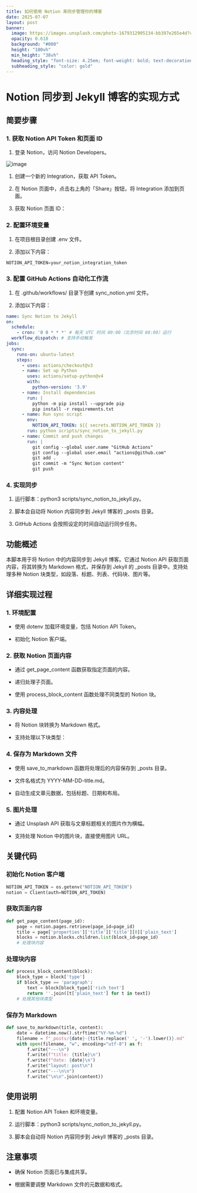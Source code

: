 ```yaml
---
title: 如何使用 Notion 来同步管理你的博客
date: 2025-07-07
layout: post
banner:
  image: https://images.unsplash.com/photo-1679312995134-bb397e265e4d?crop=entropy&cs=tinysrgb&fit=max&fm=jpg&ixid=M3w2OTIwMzJ8MHwxfHJhbmRvbXx8fHx8fHx8fDE3NTE4ODM5MzZ8&ixlib=rb-4.1.0&q=80&w=1080
  opacity: 0.618
  background: "#000"
  height: "100vh"
  min_height: "38vh"
  heading_style: "font-size: 4.25em; font-weight: bold; text-decoration: underline"
  subheading_style: "color: gold"
---
```


# Notion 同步到 Jekyll 博客的实现方式

## 简要步骤

### 1. 获取 Notion API Token 和页面 ID

1. 登录 Notion，访问 Notion Developers。

![image](https://prod-files-secure.s3.us-west-2.amazonaws.com/a7a0cc5a-89b9-4cda-8686-1fba0ca52f40/d19c1afe-dea5-4312-9333-786b0ba83054/image.png?X-Amz-Algorithm=AWS4-HMAC-SHA256&X-Amz-Content-Sha256=UNSIGNED-PAYLOAD&X-Amz-Credential=ASIAZI2LB466XUGKFSSX%2F20250707%2Fus-west-2%2Fs3%2Faws4_request&X-Amz-Date=20250707T102536Z&X-Amz-Expires=3600&X-Amz-Security-Token=IQoJb3JpZ2luX2VjEGoaCXVzLXdlc3QtMiJHMEUCIQCPAHWfqdNGV72MkZ9wYaIArWlrWVN8aiRYBXfeDVT1SQIgXRD%2B4e1uKc%2FwvRRvotzKoywP33qJm22cW1DaeJUB84Qq%2FwMIcxAAGgw2Mzc0MjMxODM4MDUiDFc9xfnWbIaHndibPircAyvcUu0bl%2F%2FPPxwKlFFcqa3W9JZ7ZPTvWSMylifLJGNvCfEy71SOY7b%2FRElIhwE16KtbOvcaR2HHdSliY%2FwMPh1VTuCjEfm3Gejt5LpiuXNfCgGViqVjEUU4Nv1NVZ2FKOtv200qojWYUBXBGzZS6SoTMq4g6xoeoqRIifRQoopxnmIx%2FajCjIbgYFjaQG%2F5edP9NK8%2FevtUnV9F6mPOXzGldGQG3D%2FjbvM0Dyt%2FdRmu6CJVC3A%2B5ntC4imeiD4NMRMH62VyMiT08IJFANM5OD0CAMxImihw2aDtULYx35AbxRG2jk8HFe2Jbwmc6w4f8F%2B3MMHAMn%2B4DKSZZIlHPaYnFuC6OvvKKevWA%2FKmDhUttaJl4J83qewuWK8M%2BaKSGLdjl3eR125WBiONOJ01uq2VjuixpJEageFTwPOW%2BAHyXauZozX1Ac%2FuZif%2FkbM8jgx85XfGr8Y7qwUEsquxHwvpYqXgYqZqCYUWsSFcF7QSypoakslGSa383jukOZxKZ9A7ZQcHkJ1ujiI%2FMp7f0uk2Hwf5ZkklzLZ%2F1LuOMS4UGqsQC87daSRY%2BRJ2J3ptrYdprmxQCUqYoDcF11f70pDVMe9zReGqxXUOYaxK%2F8QyuRyfdi9YKa9BAjbWMJu4rsMGOqUBOsDTwz6M2BrShkAuoqTTHt%2FlK7fRxj0f0BPO2T3rlDXTN88%2FKPwQ4TzNevJfVuIk4GYjdnYC76onyP88QLaXWWqKIeUAuEb4ttGSDVQ1u5riNvmL41%2F6IjCWpQUYapmhTszm%2FDlTiGctHxKoFc08NTyzelZnReJb7CMcNQd5Tnyir%2F4hYk875mRllYlsTcT4C7vEneqdt2oDjoFmpmpFTyqLfan5&X-Amz-Signature=a9a817bd3964e11679a36c076355afa7ad0d71074c6dd591fc8191af5079ce49&X-Amz-SignedHeaders=host&x-amz-checksum-mode=ENABLED&x-id=GetObject)

1. 创建一个新的 Integration，获取 API Token。

1. 在 Notion 页面中，点击右上角的「Share」按钮，将 Integration 添加到页面。

1. 获取 Notion 页面 ID：


### 2. 配置环境变量

1. 在项目根目录创建 .env 文件。

1. 添加以下内容：

```javascript
NOTION_API_TOKEN=your_notion_integration_token
```

### 3. 配置 GitHub Actions 自动化工作流

1. 在 .github/workflows/ 目录下创建 sync_notion.yml 文件。

1. 添加以下内容：

```yaml
name: Sync Notion to Jekyll
on:
  schedule:
    - cron: '0 0 * * *' # 每天 UTC 时间 00:00（北京时间 08:00）运行
  workflow_dispatch: # 支持手动触发
jobs:
  sync:
    runs-on: ubuntu-latest
    steps:
      - uses: actions/checkout@v3
      - name: Set up Python
        uses: actions/setup-python@v4
        with:
          python-version: '3.9'
      - name: Install dependencies
        run: |
          python -m pip install --upgrade pip
          pip install -r requirements.txt
      - name: Run sync script
        env:
          NOTION_API_TOKEN: ${{ secrets.NOTION_API_TOKEN }}
        run: python scripts/sync_notion_to_jekyll.py
      - name: Commit and push changes
        run: |
          git config --global user.name "GitHub Actions"
          git config --global user.email "actions@github.com"
          git add .
          git commit -m "Sync Notion content"
          git push
```

### 4. 实现同步

1. 运行脚本：python3 scripts/sync_notion_to_jekyll.py。

1. 脚本会自动将 Notion 内容同步到 Jekyll 博客的 _posts 目录。

1. GitHub Actions 会按照设定的时间自动运行同步任务。

## 功能概述

本脚本用于将 Notion 中的内容同步到 Jekyll 博客。它通过 Notion API 获取页面内容，将其转换为 Markdown 格式，并保存到 Jekyll 的 _posts 目录中。支持处理多种 Notion 块类型，如段落、标题、列表、代码块、图片等。

## 详细实现过程

### 1. 环境配置

- 使用 dotenv 加载环境变量，包括 Notion API Token。

- 初始化 Notion 客户端。

### 2. 获取 Notion 页面内容

- 通过 get_page_content 函数获取指定页面的内容。

- 递归处理子页面。

- 使用 process_block_content 函数处理不同类型的 Notion 块。

### 3. 内容处理

- 将 Notion 块转换为 Markdown 格式。

- 支持处理以下块类型：


### 4. 保存为 Markdown 文件

- 使用 save_to_markdown 函数将处理后的内容保存到 _posts 目录。

- 文件名格式为 YYYY-MM-DD-title.md。

- 自动生成文章元数据，包括标题、日期和布局。

### 5. 图片处理

- 通过 Unsplash API 获取与文章标题相关的图片作为横幅。

- 支持处理 Notion 中的图片块，直接使用图片 URL。

## 关键代码

### 初始化 Notion 客户端

```python
NOTION_API_TOKEN = os.getenv("NOTION_API_TOKEN")
notion = Client(auth=NOTION_API_TOKEN)
```

### 获取页面内容

```python
def get_page_content(page_id):
    page = notion.pages.retrieve(page_id=page_id)
    title = page['properties']['title']['title'][0]['plain_text']
    blocks = notion.blocks.children.list(block_id=page_id)
    # 处理块内容
```

### 处理块内容

```python
def process_block_content(block):
    block_type = block['type']
    if block_type == 'paragraph':
        text = block[block_type]['rich_text']
        return ''.join([t['plain_text'] for t in text])
    # 处理其他块类型
```

### 保存为 Markdown

```python
def save_to_markdown(title, content):
    date = datetime.now().strftime("%Y-%m-%d")
    filename = f"_posts/{date}-{title.replace(' ', '-').lower()}.md"
    with open(filename, "w", encoding="utf-8") as f:
        f.write("---\n")
        f.write(f"title: {title}\n")
        f.write(f"date: {date}\n")
        f.write("layout: post\n")
        f.write("---\n\n")
        f.write("\n\n".join(content))
```

## 使用说明

1. 配置 Notion API Token 和环境变量。

1. 运行脚本：python3 scripts/sync_notion_to_jekyll.py。

1. 脚本会自动将 Notion 内容同步到 Jekyll 博客的 _posts 目录。

## 注意事项

- 确保 Notion 页面已与集成共享。

- 根据需要调整 Markdown 文件的元数据和格式。